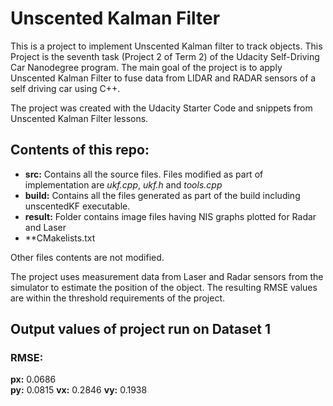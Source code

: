 # Unscented Kalman Filter

This is a project to implement Unscented Kalman filter to track objects. This Project is the seventh task (Project 2 of Term 2) of the Udacity Self-Driving Car Nanodegree program. 
The main goal of the project is to apply Unscented Kalman Filter to fuse data from LIDAR and RADAR sensors of a self driving car using C++.


The project was created with the Udacity Starter Code and snippets from Unscented Kalman Filter lessons.

## Contents of this repo:
* **src:**    Contains all the source files. Files modified as part of implementation are *ukf.cpp*, *ukf.h* and *tools.cpp*
* **build:**  Contains all the files generated as part of the build including unscentedKF executable.
* **result:** Folder contains image files having NIS graphs plotted for Radar and Laser
* **CMakelists.txt

Other files contents are not modified.

The project uses measurement data from Laser and Radar sensors from the simulator to estimate the position of the object. 
The resulting RMSE values are within the threshold requirements of the project.

## Output values of project run on Dataset 1
### RMSE:
**px:** 0.0686     
**py:** 0.0815
**vx:** 0.2846 
**vy:** 0.1938
